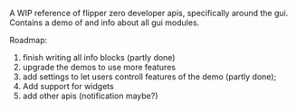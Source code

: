 A WIP reference of flipper zero developer apis, specifically around the gui.
Contains a demo of and info about all gui modules.

Roadmap:
1. finish writing all info blocks (partly done)
2. upgrade the demos to use more features
3. add settings to let users controll features of the demo (partly done);
4. Add support for widgets
5. add other apis (notification maybe?)
